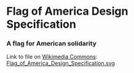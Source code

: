 # Flag of America Design Specification

### A flag for American solidarity

Link to file on [Wikimedia Commons](https://commons.wikimedia.org/wiki/Main_Page): [Flag_of_America_Design_Specification.svg](https://commons.wikimedia.org/wiki/File:Flag_of_America_Design_Specification.svg)

